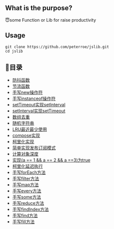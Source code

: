 ## What is the purpose?

😇some Function or Lib for raise productivity

## Usage
```shell
git clone https://github.com/peterroe/jslib.git
cd jslib
```
## 📖目录

* [防抖函数](https://github.com/peterroe/jslib/blob/master/debounce.js)
* [节流函数](https://github.com/peterroe/jslib/blob/master/throttle.js)
* [手写new操作符](https://github.com/peterroe/jslib/blob/master/new.js)
* [手写instanceof操作符](https://github.com/peterroe/jslib/blob/master/instanceof.js)
* [setTimeout实现setInterval](https://github.com/peterroe/jslib/blob/master/mySetInterval.js)
* [setInterval实现setTimeout](https://github.com/peterroe/jslib/blob/master/mySetTimeout.js)
* [数组去重](https://github.com/peterroe/jslib/blob/master/arrayDeDuplication.js)
* [随机字符串](https://github.com/peterroe/jslib/blob/master/randomStr.js)
* [LRU最近最少使用](https://github.com/peterroe/jslib/blob/master/lru.js)
* [compose实现](https://github.com/peterroe/jslib/blob/master/compose.js)
* [柯里化实现](https://github.com/peterroe/jslib/blob/master/currying.js)
* [简单实现发布订阅模式](https://github.com/peterroe/jslib/blob/master/pubSub.js)
* [计算对象深度](https://github.com/peterroe/jslib/blob/master/objDepth.js)
* [实现(a == 1 && a == 2 && a ==3)为true](https://github.com/peterroe/jslib/blob/master/wtf.js)
* [柯里化延迟执行](https://github.com/peterroe/jslib/blob/master/curryInfinity.js)
* [手写forEach方法](https://github.com/peterroe/jslib/blob/master/forEach.js)
* [手写filter方法](https://github.com/peterroe/jslib/blob/master/filter.js)
* [手写map方法](https://github.com/peterroe/jslib/blob/master/map.js)
* [手写every方法](https://github.com/peterroe/jslib/blob/master/every.js)
* [手写some方法](https://github.com/peterroe/jslib/blob/master/some.js)
* [手写reduce方法](https://github.com/peterroe/jslib/blob/master/some.js)
* [手写findIndex方法](https://github.com/peterroe/jslib/blob/master/findIndex.js)
* [手写find方法](https://github.com/peterroe/jslib/blob/master/find.js)
* [手写fill方法](https://github.com/peterroe/jslib/blob/master/fill.js)